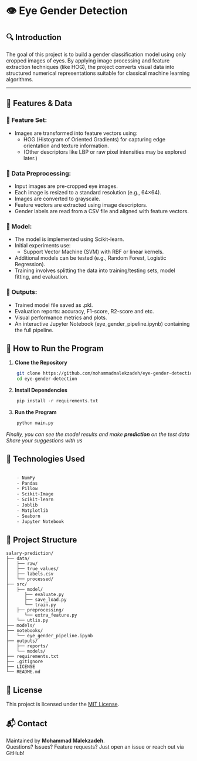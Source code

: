 # 👁 Eye Gender Detection

## 🔍 Introduction

The goal of this project is to build a gender classification model using only cropped images of eyes. By applying image processing and feature extraction techniques (like HOG), the project converts visual data into structured numerical representations suitable for classical machine learning algorithms.

---

## 🧰 Features & Data

### 🔹 Feature Set:
- Images are transformed into feature vectors using:
  - HOG (Histogram of Oriented Gradients) for capturing edge orientation and texture information.
  - (Other descriptors like LBP or raw pixel intensities may be explored later.)

### 🔹 Data Preprocessing:
- Input images are pre-cropped eye images.
- Each image is resized to a standard resolution (e.g., 64×64).
- Images are converted to grayscale.
- Feature vectors are extracted using image descriptors.
- Gender labels are read from a CSV file and aligned with feature vectors.

### 🔹 Model:
- The model is implemented using Scikit-learn.
- Initial experiments use:
  - Support Vector Machine (SVM) with RBF or linear kernels.
- Additional models can be tested (e.g., Random Forest, Logistic Regression).
- Training involves splitting the data into training/testing sets, model fitting, and evaluation.

### 🔹 Outputs:
- Trained model file saved as .pkl.
- Evaluation reports: accuracy, F1-score, R2-score and etc.
- Visual performance metrics and plots.
- An interactive Jupyter Notebook (eye_gender_pipeline.ipynb) containing the full pipeline.

## 📌 How to Run the Program
  1. **Clone the Repository**
  ```bash
      git clone https://github.com/mohammadmalekzadeh/eye-gender-detection.git
      cd eye-gender-detection
  ```

  2. **Install Dependencies**
  ```python
      pip install -r requirements.txt
  ```

  3. **Run the Program**
  ```python
      python main.py
  ```

  _Finally, you can see the model results and make **prediction** on the test data_
  _Share your suggestions with us_

## 🚀 Technologies Used
```bash

    - NumPy
    - Pandas
    - Pillow
    - Scikit-Image
    - Scikit-learn
    - Joblib
    - Matplotlib
    - Seaborn
    - Jupyter Notebook

```


## 📁 Project Structure
```
salary-prediction/
├── data/
│   ├── raw/
│   ├── true_values/
│   ├── labels.csv
│   └── processed/
├── src/
│   ├── model/
│      ├── evaluate.py
│      ├── save_load.py
│      └── train.py
│   ├── preprocessing/
│      └── extra_feature.py
│   └── utlis.py
├── models/
├── notebooks/
│   └── eye_gender_pipeline.ipynb
├── outputs/
│   ├── reports/
│   └── models/
├── requirements.txt
├── .gitignore
├── LICENSE
└── README.md
```


## 📜 License
This project is licensed under the [MIT License](LICENSE).

## 📬 Contact
Maintained by **Mohammad Malekzadeh**.  
Questions? Issues? Feature requests? Just open an issue or reach out via GitHub!
